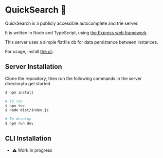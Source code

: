 # QuickSearch 🔎
QuickSearch is a publicly accessible autocomplete and trie server.

It is written in Node and TypeScript, using [the Express web framework](https://expressjs.com/).

This server uses a simple flatfile db for data persistance between instances.

For usage, install [the cli](#cli-installation).

## Server Installation
Clone the repository, then run the following commands in the server directoryto get started
```bash
$ npm install
```


```bash
# To run
$ npx tsc
$ node dist/index.js

# To develop
$ npm run dev
```

## CLI Installation
-  ⚠️ Work in progress
